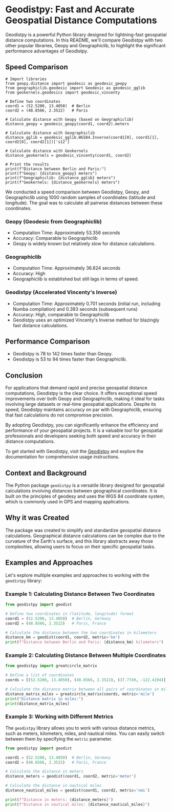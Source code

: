 # Geodistpy: Fast and Accurate Geospatial Distance Computations

Geodistpy is a powerful Python library designed for lightning-fast geospatial distance computations. In this README, we'll compare Geodistpy with two other popular libraries, Geopy and Geographiclib, to highlight the significant performance advantages of Geodistpy.

## Speed Comparison

```
# Import libraries
from geopy.distance import geodesic as geodesic_geopy
from geographiclib.geodesic import Geodesic as geodesic_gglib
from geokernels.geodesics import geodesic_vincenty

# Define two coordinates
coord1 = (52.5200, 13.4050)  # Berlin
coord2 = (48.8566, 2.3522)   # Paris

# Calculate distance with Geopy (based on Geographiclib)
distance_geopy = geodesic_geopy(coord1, coord2).meters

# Calculate distance with Geographiclib
distance_gglib = geodesic_gglib.WGS84.Inverse(coord1[0], coord1[1], coord2[0], coord2[1])['s12']

# Calculate distance with Geokernels
distance_geokernels = geodesic_vincenty(coord1, coord2)

# Print the results
print(f"Distance between Berlin and Paris:")
print(f"Geopy: {distance_geopy} meters")
print(f"Geographiclib: {distance_gglib} meters")
print(f"Geokernels: {distance_geokernels} meters")

```
We conducted a speed comparison between Geodistpy, Geopy, and Geographiclib using 1000 random samples of coordinates (latitude and longitude). The goal was to calculate all pairwise distances between these coordinates.

### Geopy (Geodesic from Geographiclib)

- Computation Time: Approximately 53.356 seconds
- Accuracy: Comparable to Geographiclib
- Geopy is widely known but relatively slow for distance calculations.

### Geographiclib

- Computation Time: Approximately 36.824 seconds
- Accuracy: High
- Geographiclib is established but still lags in terms of speed.

### Geodistpy (Accelerated Vincenty's Inverse)

- Computation Time: Approximately 0.701 seconds (initial run, including Numba compilation) and 0.393 seconds (subsequent runs)
- Accuracy: High, comparable to Geographiclib
- Geodistpy uses an optimized Vincenty's Inverse method for blazingly fast distance calculations.

## Performance Comparison

- Geodistpy is 78 to 142 times faster than Geopy.
- Geodistpy is 53 to 94 times faster than Geographiclib.

## Conclusion

For applications that demand rapid and precise geospatial distance computations, Geodistpy is the clear choice. It offers exceptional speed improvements over both Geopy and Geographiclib, making it ideal for tasks involving large datasets or real-time geospatial applications. Despite its speed, Geodistpy maintains accuracy on par with Geographiclib, ensuring that fast calculations do not compromise precision.

By adopting Geodistpy, you can significantly enhance the efficiency and performance of your geospatial projects. It is a valuable tool for geospatial professionals and developers seeking both speed and accuracy in their distance computations.

To get started with Geodistpy, visit the [Geodistpy](https://github.com/pawangeek/geodistpy) and explore the documentation for comprehensive usage instructions.


## Context and Background

The Python package `geodistpy` is a versatile library designed for geospatial calculations involving distances between geographical coordinates. It is built on the principles of geodesy and uses the WGS 84 coordinate system, which is commonly used in GPS and mapping applications.

## Why it was Created

The package was created to simplify and standardize geospatial distance calculations. Geographical distance calculations can be complex due to the curvature of the Earth's surface, and this library abstracts away those complexities, allowing users to focus on their specific geospatial tasks.

## Examples and Approaches

Let's explore multiple examples and approaches to working with the `geodistpy` library:

### Example 1: Calculating Distance Between Two Coordinates

```python
from geodistpy import geodist

# Define two coordinates in (latitude, longitude) format
coord1 = (52.5200, 13.4050)  # Berlin, Germany
coord2 = (48.8566, 2.3522)   # Paris, France

# Calculate the distance between the two coordinates in kilometers
distance_km = geodist(coord1, coord2, metric='km')
print(f"Distance between Berlin and Paris: {distance_km} kilometers")
```

### Example 2: Calculating Distance Between Multiple Coordinates

```python
from geodistpy import greatcircle_matrix

# Define a list of coordinates
coords = [(52.5200, 13.4050), (48.8566, 2.3522), (37.7749, -122.4194)]

# Calculate the distance matrix between all pairs of coordinates in miles
distance_matrix_miles = greatcircle_matrix(coords, metric='mile')
print("Distance matrix in miles:")
print(distance_matrix_miles)
```

### Example 3: Working with Different Metrics

The `geodistpy` library allows you to work with various distance metrics, such as meters, kilometers, miles, and nautical miles. You can easily switch between them by specifying the `metric` parameter.

```python
from geodistpy import geodist

coord1 = (52.5200, 13.4050)  # Berlin, Germany
coord2 = (48.8566, 2.3522)   # Paris, France

# Calculate the distance in meters
distance_meters = geodist(coord1, coord2, metric='meter')

# Calculate the distance in nautical miles
distance_nautical_miles = geodist(coord1, coord2, metric='nmi')

print(f"Distance in meters: {distance_meters}")
print(f"Distance in nautical miles: {distance_nautical_miles}")
